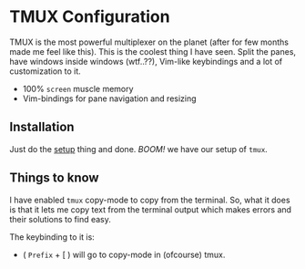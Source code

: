 # TMUX Configuration

TMUX is the most powerful multiplexer on the planet (after for few months made me feel like this). This is the coolest thing I have seen. Split the panes, have windows inside windows (wtf..??), Vim-like keybindings and a lot of customization to it.

- 100% `screen` muscle memory
- Vim-bindings for pane navigation and resizing

## Installation

Just do the [setup](./setup) thing and done. *BOOM!* we have our setup of `tmux`.

## Things to know

I have enabled `tmux` copy-mode to copy from the terminal. So, what it does is that it lets me copy text from the terminal output which makes errors and their solutions to find easy.

The keybinding to it is:
- ( `Prefix` + [ ) will go to copy-mode in (ofcourse) tmux.

